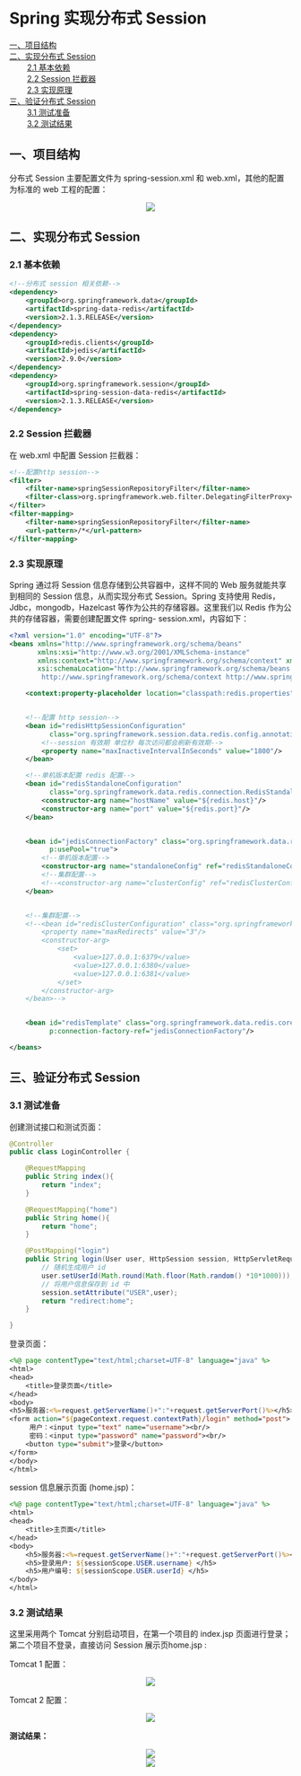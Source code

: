 # Spring 实现分布式 Session

<nav>
<a href="#一项目结构">一、项目结构</a><br/>
<a href="#二实现分布式-Session">二、实现分布式 Session</a><br/>
&nbsp;&nbsp;&nbsp;&nbsp;&nbsp;&nbsp;&nbsp;&nbsp;<a href="#21-基本依赖">2.1 基本依赖</a><br/>
&nbsp;&nbsp;&nbsp;&nbsp;&nbsp;&nbsp;&nbsp;&nbsp;<a href="#22-Session-拦截器">2.2 Session 拦截器</a><br/>
&nbsp;&nbsp;&nbsp;&nbsp;&nbsp;&nbsp;&nbsp;&nbsp;<a href="#23-实现原理">2.3 实现原理</a><br/>
<a href="#三验证分布式-Session">三、验证分布式 Session</a><br/>
&nbsp;&nbsp;&nbsp;&nbsp;&nbsp;&nbsp;&nbsp;&nbsp;<a href="#31-测试准备">3.1 测试准备</a><br/>
&nbsp;&nbsp;&nbsp;&nbsp;&nbsp;&nbsp;&nbsp;&nbsp;<a href="#32-测试结果">3.2 测试结果</a><br/>
</nav>

## 一、项目结构

分布式 Session 主要配置文件为 spring-session.xml 和 web.xml，其他的配置为标准的 web 工程的配置：

<div align="center"> <img src="https://github.com/heibaiying/spring-samples-for-all/blob/master/pictures/spring-session.png"/> </div>

## 二、实现分布式 Session

### 2.1 基本依赖

```xml
<!--分布式 session 相关依赖-->
<dependency>
    <groupId>org.springframework.data</groupId>
    <artifactId>spring-data-redis</artifactId>
    <version>2.1.3.RELEASE</version>
</dependency>
<dependency>
    <groupId>redis.clients</groupId>
    <artifactId>jedis</artifactId>
    <version>2.9.0</version>
</dependency>
<dependency>
    <groupId>org.springframework.session</groupId>
    <artifactId>spring-session-data-redis</artifactId>
    <version>2.1.3.RELEASE</version>
</dependency>
```

### 2.2 Session 拦截器

在 web.xml 中配置 Session 拦截器：

```xml
<!--配置http session-->
<filter>
    <filter-name>springSessionRepositoryFilter</filter-name>
    <filter-class>org.springframework.web.filter.DelegatingFilterProxy</filter-class>
</filter>
<filter-mapping>
    <filter-name>springSessionRepositoryFilter</filter-name>
    <url-pattern>/*</url-pattern>
</filter-mapping>

```

### 2.3 实现原理

Spring 通过将 Session 信息存储到公共容器中，这样不同的 Web 服务就能共享到相同的 Session 信息，从而实现分布式 Session。Spring 支持使用 Redis， Jdbc，mongodb，Hazelcast 等作为公共的存储容器。这里我们以 Redis 作为公共的存储容器，需要创建配置文件 spring- session.xml，内容如下：

```xml
<?xml version="1.0" encoding="UTF-8"?>
<beans xmlns="http://www.springframework.org/schema/beans"
       xmlns:xsi="http://www.w3.org/2001/XMLSchema-instance"
       xmlns:context="http://www.springframework.org/schema/context" xmlns:p="http://www.springframework.org/schema/p"
       xsi:schemaLocation="http://www.springframework.org/schema/beans http://www.springframework.org/schema/beans/spring-beans.xsd
        http://www.springframework.org/schema/context http://www.springframework.org/schema/context/spring-context-4.1.xsd">

    <context:property-placeholder location="classpath:redis.properties"/>


    <!--配置 http session-->
    <bean id="redisHttpSessionConfiguration"
          class="org.springframework.session.data.redis.config.annotation.web.http.RedisHttpSessionConfiguration">
        <!--session 有效期 单位秒 每次访问都会刷新有效期-->
        <property name="maxInactiveIntervalInSeconds" value="1800"/>
    </bean>

    <!--单机版本配置 redis 配置-->
    <bean id="redisStandaloneConfiguration"
          class="org.springframework.data.redis.connection.RedisStandaloneConfiguration">
        <constructor-arg name="hostName" value="${redis.host}"/>
        <constructor-arg name="port" value="${redis.port}"/>
    </bean>


    <bean id="jedisConnectionFactory" class="org.springframework.data.redis.connection.jedis.JedisConnectionFactory"
          p:usePool="true">
        <!--单机版本配置-->
        <constructor-arg name="standaloneConfig" ref="redisStandaloneConfiguration"/>
        <!--集群配置-->
        <!--<constructor-arg name="clusterConfig" ref="redisClusterConfiguration"/>-->
    </bean>


    <!--集群配置-->
    <!--<bean id="redisClusterConfiguration" class="org.springframework.data.redis.connection.RedisClusterConfiguration">
        <property name="maxRedirects" value="3"/>
        <constructor-arg>
            <set>
                <value>127.0.0.1:6379</value>
                <value>127.0.0.1:6380</value>
                <value>127.0.0.1:6381</value>
            </set>
        </constructor-arg>
    </bean>-->


    <bean id="redisTemplate" class="org.springframework.data.redis.core.RedisTemplate"
          p:connection-factory-ref="jedisConnectionFactory"/>

</beans>
```

## 三、验证分布式 Session

### 3.1 测试准备

创建测试接口和测试页面：

```java
@Controller
public class LoginController {

    @RequestMapping
    public String index(){
        return "index";
    }

    @RequestMapping("home")
    public String home(){
        return "home";
    }

    @PostMapping("login")
    public String login(User user, HttpSession session, HttpServletRequest request, Model model){
        // 随机生成用户 id
        user.setUserId(Math.round(Math.floor(Math.random() *10*1000)));
        // 将用户信息保存到 id 中
        session.setAttribute("USER",user);
        return "redirect:home";
    }

}
```

登录页面：

```jsp
<%@ page contentType="text/html;charset=UTF-8" language="java" %>
<html>
<head>
    <title>登录页面</title>
</head>
<body>
<h5>服务器:<%=request.getServerName()+":"+request.getServerPort()%></h5>
<form action="${pageContext.request.contextPath}/login" method="post">
     用户：<input type="text" name="username"><br/>
     密码：<input type="password" name="password"><br/>
    <button type="submit">登录</button>
</form>
</body>
</html>
```

session 信息展示页面 (home.jsp)：

```jsp
<%@ page contentType="text/html;charset=UTF-8" language="java" %>
<html>
<head>
    <title>主页面</title>
</head>
<body>
    <h5>服务器:<%=request.getServerName()+":"+request.getServerPort()%></h5>
    <h5>登录用户: ${sessionScope.USER.username} </h5>
    <h5>用户编号: ${sessionScope.USER.userId} </h5>
</body>
</html>
```

### 3.2 测试结果

这里采用两个 Tomcat 分别启动项目，在第一个项目的 index.jsp 页面进行登录；第二个项目不登录，直接访问 Session 展示页home.jsp :

Tomcat 1 配置：

<div align="center"> <img src="https://github.com/heibaiying/spring-samples-for-all/blob/master/pictures/spring-session-tomcat01.png"/> </div>

Tomcat 2 配置：

<div align="center"> <img src="https://github.com/heibaiying/spring-samples-for-all/blob/master/pictures/spring-session-tomcat02.png"/> </div>

**测试结果：**

<div align="center"> <img src="https://github.com/heibaiying/spring-samples-for-all/blob/master/pictures/spring-session-8080.png"/> </div>
<div align="center"> <img src="https://github.com/heibaiying/spring-samples-for-all/blob/master/pictures/spring-session-8090.png"/> </div>

